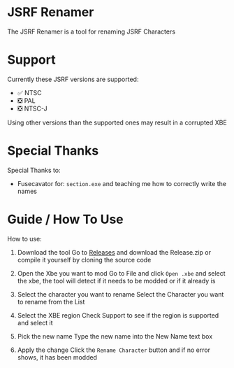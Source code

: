 ﻿# JSRF Renamer
The JSRF Renamer is a tool for renaming JSRF Characters

# Support
Currently these JSRF versions are supported:
 - ✅ NTSC
 - ❎ PAL
 - ❎ NTSC-J

Using other versions than the supported ones may result in a corrupted XBE

# Special Thanks
Special Thanks to:
 - Fusecavator for: `section.exe` and teaching me how to correctly write the names

# Guide / How To Use
How to use:

 1. Download the tool
 Go to [Releases](https://github.com/chrisderwahre/JSRF_Renamer/releases) and download the Release.zip or compile it yourself by cloning the source code

 2. Open the Xbe you want to mod 
 Go to File and click `Open .xbe` and select the xbe, the tool will detect if it needs to be modded or if it already is

 3. Select the character you want to rename
 Select the Character you want to rename from the List

 4. Select the XBE region
 Check Support to see if the region is supported and select it

 5. Pick the new name
 Type the new name into the New Name text box

 6. Apply the change
 Click the `Rename Character` button and if no error shows, it has been modded

